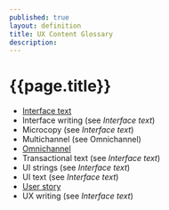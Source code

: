 ```yaml
---
published: true
layout: definition
title: UX Content Glossary
description: 
---
```


<h1 style"text-align:ceter;">{{page.title}}</h1>

* [Interface text](interface-text.md "blank")
* Interface writing (see _Interface text_)
* Microcopy (see _Interface text_)
* Multichannel (see Omnichannel)
* [Omnichannel](omnichannel.md "blank")
* Transactional text (see _Interface text_)
* UI strings (see _Interface text_)
* UI text (see _Interface text_)
* [User story](user-story.md "A user story is a content planning technique that helps writers produce copy in relation to user needs.")
* UX writing (see _Interface text_)
